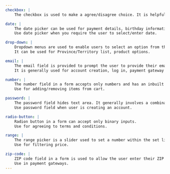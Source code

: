 ```yaml
---
checkbox: |
    The checkbox is used to make a agree/disagree choice. It is helpful in toggling states.

date: |
    The date picker can be used for payment details, birthday information.
    Use date picker when you require the user to select/enter date.

drop-down: |
    Dropdown menus are used to enable users to select an option from the list.
    It can be used for Province/Territory list, product options.

email: |
    The email field is provided to prompt the user to provide their email address.
    It is generally used for account creation, log in, payment gateway access.

number: |
    The number field in a form accepts only numbers and has an inbuilt increase and decrease function.
    Use for adding/removing items from cart.

password: |
    The password field hides text area. It generally involves a combination of letter, numbers and special characters.
    Use password field when user is creating an account.

radio-button: |
    Radion button in a form can accept only binary inputs.
    Use for agreeing to terms and conditions.

range: |
    The range picker is a slider used to set a number within the set limits.
    Use for filtering price.

zip-code: |
    ZIP code field in a form is used to allow the user enter their ZIP code.
    Use in payment gateways.
---
```

